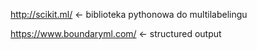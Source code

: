 http://scikit.ml/ <- biblioteka pythonowa do multilabelingu

https://www.boundaryml.com/ <- structured output